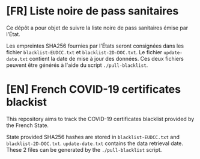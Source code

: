 [FR] Liste noire de pass sanitaires
====================================

Ce dépôt a pour objet de suivre la liste noire de pass sanitaires émise par l'État.

Les empreintes SHA256 fournies par l'États seront consignées dans les fichier `blacklist-EUDCC.txt` et `blacklist-2D-DOC.txt`.
Le fichier `update-date.txt` contient la date de mise à jour des données.
Ces deux fichiers peuvent être générés à l'aide du script `./pull-blacklist`.

[EN] French COVID-19 certificates blackist
===========================================

This repository aims to track the COVID-19 certificates blacklist provided by the French State.

State provided SHA256 hashes are stored in `blacklist-EUDCC.txt` and `blacklist-2D-DOC.txt`.
`update-date.txt` contains the data retrieval date.
These 2 files can be generated by the `./pull-blacklist` script.
